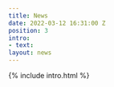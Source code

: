 ```yaml
---
title: News
date: 2022-03-12 16:31:00 Z
position: 3
intro:
- text: 
layout: news
---
```


{% include intro.html %}